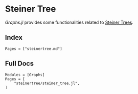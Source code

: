 # Steiner Tree

_Graphs.jl_ provides some functionalities related to [Steiner Trees](https://en.wikipedia.org/wiki/Steiner_tree_problem#Approximating_the_Steiner_tree).

## Index

```@index
Pages = ["steinertree.md"]
```

## Full Docs

```@autodocs
Modules = [Graphs]
Pages = [
    "steinertree/steiner_tree.jl",
]

```


